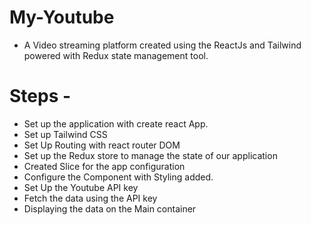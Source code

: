 # My-Youtube

- A Video streaming platform created using the ReactJs and Tailwind powered with Redux state management tool.

# Steps -

- Set up the application with create react App.
- Set up Tailwind CSS
- Set Up Routing with react router DOM
- Set up the Redux store to manage the state of our application
- Created Slice for the app configuration
- Configure the Component with Styling added.
- Set Up the Youtube API key
- Fetch the data using the API key
- Displaying the data on the Main container
